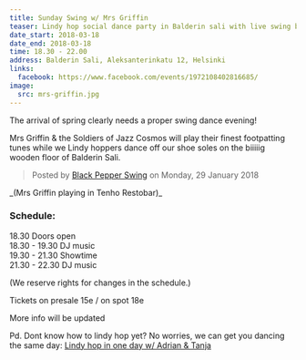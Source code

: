 ```yaml
---
title: Sunday Swing w/ Mrs Griffin
teaser: Lindy hop social dance party in Balderin sali with live swing band Mrs Griffin and the Soldiers of Jazz Cosmos.
date_start: 2018-03-18
date_end: 2018-03-18
time: 18.30 - 22.00
address: Balderin Sali, Aleksanterinkatu 12, Helsinki
links:
  facebook: https://www.facebook.com/events/1972108402816685/
image:
  src: mrs-griffin.jpg
---
```


The arrival of spring clearly needs a proper swing dance evening!

Mrs Griffin & the Soldiers of Jazz Cosmos will play their finest footpatting tunes while we Lindy hoppers dance off our shoe soles on the biiiiig wooden floor of Balderin Sali. 

<div class="fb-video" data-href="https://www.facebook.com/blackpepperswing/videos/483618698717510/" data-width="640" data-show-text="false"><blockquote cite="https://www.facebook.com/blackpepperswing/videos/471725919906788/" class="fb-xfbml-parse-ignore"><a href="https://www.facebook.com/blackpepperswing/videos/471725919906788/"></a><p></p>Posted by <a href="https://www.facebook.com/blackpepperswing/">Black Pepper Swing</a> on Monday, 29 January 2018</blockquote></div>
_(Mrs Griffin playing in Tenho Restobar)_

### Schedule:
18.30 Doors open  
18.30 - 19.30 DJ music  
19.30 - 21.30 Showtime  
21.30 - 22.30 DJ music

(We reserve rights for changes in the schedule.)

Tickets on presale 15e / on spot 18e

More info will be updated

Pd. Dont know how to lindy hop yet? No worries, we can get you dancing the same day: [Lindy hop in one day w/ Adrian & Tanja]({{site.url}}/courses/2018-spring-helsinki-lindy-hop-in-one-day/)
